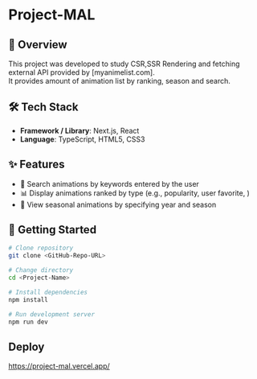 # Project-MAL

## 📖 Overview
This project was developed to study CSR,SSR Rendering and fetching external API provided by [myanimelist.com].  
It provides amount of animation list by ranking, season and search.

## 🛠 Tech Stack
- **Framework / Library**: Next.js, React 
- **Language**: TypeScript, HTML5, CSS3  
 

## ✨ Features
- 🔎 Search animations by keywords entered by the user
- 📊 Display animations ranked by type (e.g., popularity, user favorite, )
- 📅 View seasonal animations by specifying year and season

## 🚀 Getting Started
```bash
# Clone repository
git clone <GitHub-Repo-URL>

# Change directory
cd <Project-Name>

# Install dependencies
npm install

# Run development server
npm run dev
```

## Deploy
https://project-mal.vercel.app/

